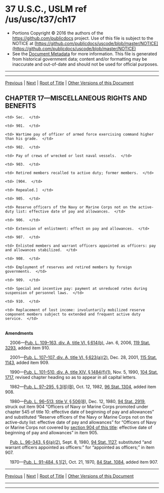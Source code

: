 ---
---

# 37 U.S.C., USLM ref /us/usc/t37/ch17

* Portions Copyright © 2016 the authors of the https://github.com/publicdocs project.
  Use of this file is subject to the NOTICE at [https://github.com/publicdocs/uscode/blob/master/NOTICE](https://github.com/publicdocs/uscode/blob/master/NOTICE)
* See the [Document Metadata](././../../../..//README.md) for more information.
  This file is generated from historical government data; content and/or formatting may be inaccurate and out-of-date and should not be used for official purposes.

----------
----------

[Previous](./../../../..//us/usc/t37/ch15/m__us_usc_t37_s805.md) | [Next](./../../../..//us/usc/t37/ch17/m__us_usc_t37_s901.md) | [Root of Title](./../../../../) | [Other Versions of this Document](https://publicdocs.github.io/go/links?ns=uslm&ref=%2Fus%2Fusc%2Ft37%2Fch17)

## CHAPTER 17—MISCELLANEOUS RIGHTS AND BENEFITS

<table>

  <tr>

    <td> Sec.  </td>

  </tr>

  <tr>

    <td> 901.  </td>

    <td> Wartime pay of officer of armed force exercising command higher than his grade.  </td>

  </tr>

  <tr>

    <td> 902.  </td>

    <td> Pay of crews of wrecked or lost naval vessels.  </td>

  </tr>

  <tr>

    <td> 903.  </td>

    <td> Retired members recalled to active duty; former members.  </td>

  </tr>

  <tr>

    <td> [904.  </td>

    <td> Repealed.]  </td>

  </tr>

  <tr>

    <td> 905.  </td>

    <td> Reserve officers of the Navy or Marine Corps not on the active-duty list: effective date of pay and allowances.  </td>

  </tr>

  <tr>

    <td> 906.  </td>

    <td> Extension of enlistment: effect on pay and allowances.  </td>

  </tr>

  <tr>

    <td> 907.  </td>

    <td> Enlisted members and warrant officers appointed as officers: pay and allowances stabilized.  </td>

  </tr>

  <tr>

    <td> 908.  </td>

    <td> Employment of reserves and retired members by foreign governments.  </td>

  </tr>

  <tr>

    <td> 909.  </td>

    <td> Special and incentive pay: payment at unreduced rates during suspension of personnel laws.  </td>

  </tr>

  <tr>

    <td> 910.  </td>

    <td> Replacement of lost income: involuntarily mobilized reserve component members subject to extended and frequent active duty service.  </td>

  </tr>

</table>

 __Amendments__ 

    2006—[Pub. L. 109–163, div. A, title VI, § 614(b)][/us/pl/109/163/s614/b], Jan. 6, 2006, [119 Stat. 3293][/us/stat/119/3293], added item 910.

    2001—[Pub. L. 107–107, div. A, title VI, § 623(a)(2)][/us/pl/107/107/s623/a/2], Dec. 28, 2001, [115 Stat. 1143][/us/stat/115/1143], added item 909.

    1990—[Pub. L. 101–510, div. A, title XIV, § 1484(f)(1)][/us/pl/101/510/s1484/f/1], Nov. 5, 1990, [104 Stat. 1717][/us/stat/104/1717], revised chapter heading so as to appear in all capital letters.

    1982—[Pub. L. 97–295, § 3(6)(B)][/us/pl/97/295/s3/6/B], Oct. 12, 1982, [96 Stat. 1304][/us/stat/96/1304], added item 908.

    1980—[Pub. L. 96–513, title V, § 506(8)][/us/pl/96/513/s506/8], Dec. 12, 1980, [94 Stat. 2919][/us/stat/94/2919], struck out item 904 “Officers of Navy or Marine Corps promoted under chapter 545 of title 10: effective date of beginning of pay and allowances” and substituted “Reserve officers of the Navy or Marine Corps not on the active-duty list: effective date of pay and allowances” for “Officers of Navy or Marine Corps not covered by [section 904 of this title][/us/usc/t37/s904]: effective date of beginning of pay and allowances” in item 905.

    [Pub. L. 96–343, § 6(a)(2)][/us/pl/96/343/s6/a/2], Sept. 8, 1980, [94 Stat. 1127][/us/stat/94/1127], substituted “and warrant officers appointed as officers:” for “appointed as officers;” in item 907.

    1970—[Pub. L. 91–484, § 1(2)][/us/pl/91/484/s1/2], Oct. 21, 1970, [84 Stat. 1084][/us/stat/84/1084], added item 907.

----------

[Previous](./../../../..//us/usc/t37/ch15/m__us_usc_t37_s805.md) | [Next](./../../../..//us/usc/t37/ch17/m__us_usc_t37_s901.md) | [Root of Title](./../../../../) | [Other Versions of this Document](https://publicdocs.github.io/go/links?ns=uslm&ref=%2Fus%2Fusc%2Ft37%2Fch17)

----------
----------

[/us/pl/109/163/s614/b]: https://publicdocs.github.io/go/links?ns=uslm&ref=%2Fus%2Fpl%2F109%2F163%2Fs614%2Fb
[/us/stat/119/3293]: https://publicdocs.github.io/go/links?ns=uslm&ref=%2Fus%2Fstat%2F119%2F3293
[/us/pl/107/107/s623/a/2]: https://publicdocs.github.io/go/links?ns=uslm&ref=%2Fus%2Fpl%2F107%2F107%2Fs623%2Fa%2F2
[/us/stat/115/1143]: https://publicdocs.github.io/go/links?ns=uslm&ref=%2Fus%2Fstat%2F115%2F1143
[/us/pl/101/510/s1484/f/1]: https://publicdocs.github.io/go/links?ns=uslm&ref=%2Fus%2Fpl%2F101%2F510%2Fs1484%2Ff%2F1
[/us/stat/104/1717]: https://publicdocs.github.io/go/links?ns=uslm&ref=%2Fus%2Fstat%2F104%2F1717
[/us/pl/97/295/s3/6/B]: https://publicdocs.github.io/go/links?ns=uslm&ref=%2Fus%2Fpl%2F97%2F295%2Fs3%2F6%2FB
[/us/stat/96/1304]: https://publicdocs.github.io/go/links?ns=uslm&ref=%2Fus%2Fstat%2F96%2F1304
[/us/pl/96/513/s506/8]: https://publicdocs.github.io/go/links?ns=uslm&ref=%2Fus%2Fpl%2F96%2F513%2Fs506%2F8
[/us/stat/94/2919]: https://publicdocs.github.io/go/links?ns=uslm&ref=%2Fus%2Fstat%2F94%2F2919
[/us/usc/t37/s904]: https://publicdocs.github.io/go/links?ns=uslm&ref=%2Fus%2Fusc%2Ft37%2Fs904
[/us/pl/96/343/s6/a/2]: https://publicdocs.github.io/go/links?ns=uslm&ref=%2Fus%2Fpl%2F96%2F343%2Fs6%2Fa%2F2
[/us/stat/94/1127]: https://publicdocs.github.io/go/links?ns=uslm&ref=%2Fus%2Fstat%2F94%2F1127
[/us/pl/91/484/s1/2]: https://publicdocs.github.io/go/links?ns=uslm&ref=%2Fus%2Fpl%2F91%2F484%2Fs1%2F2
[/us/stat/84/1084]: https://publicdocs.github.io/go/links?ns=uslm&ref=%2Fus%2Fstat%2F84%2F1084


